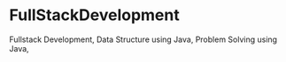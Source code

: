 # FullStackDevelopment
Fullstack Development, Data Structure using Java, Problem Solving using Java, 
